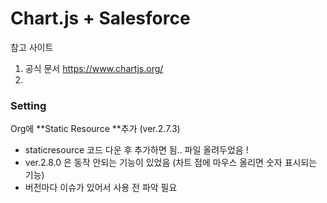 # Chart.js + Salesforce

참고 사이트
1. 공식 문서 <https://www.chartjs.org/>
2.

### Setting
Org에 **Static Resource **추가 (ver.2.7.3)
  * staticresource 코드 다운 후 추가하면 됨.. 파일 올려두었음 ! 
  * ver.2.8.0 은 동작 안되는 기능이 있었음 (차트 점에 마우스 올리면 숫자 표시되는 기능)
  * 버전마다 이슈가 있어서 사용 전 파악 필요


